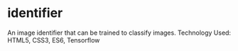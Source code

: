 # identifier
An image identifier that can be trained to classify images.
Technology Used: HTML5, CSS3, ES6, Tensorflow 
